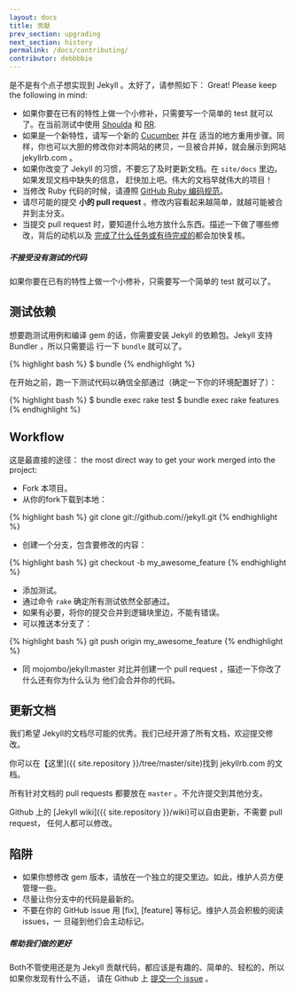 ```yaml
---
layout: docs
title: 贡献
prev_section: upgrading
next_section: history
permalink: /docs/contributing/
contributor: debbbbie
---
```


是不是有个点子想实现到 Jekyll 。太好了，请参照如下： Great! Please keep the
following in mind:

* 如果你要在已有的特性上做一个小修补，只需要写一个简单的 test 就可以了。在当前测试中使用
  [Shoulda](http://github.com/thoughtbot/shoulda/tree/master) 和
  [RR](http://github.com/btakita/rr/tree/master).
* 如果是一个新特性，请写一个新的 [Cucumber](https://github.com/cucumber/cucumber/) 并在
  适当的地方重用步骤。同样，你也可以大胆的修改你对本网站的拷贝，一旦被合并掉，就会展示到网站 jekyllrb.com 。
* 如果你改变了 Jekyll 的习惯，不要忘了及时更新文档。在 `site/docs` 里边。如果发现文档中缺失的信息，
  赶快加上吧。伟大的文档早就伟大的项目！
* 当修改 Ruby 代码的时候，请遵照 [GitHub Ruby 编码规范](https://github.com/styleguide/ruby)。
* 请尽可能的提交 **小的 pull request** 。修改内容看起来越简单，就越可能被合并到主分支。
* 当提交 pull request 时，要知道什么地方放什么东西。描述一下做了哪些修改，背后的动机以及
  [完成了什么任务或有待完成的](http://git.io/gfm-tasks)都会加快复核。

<div class="note warning">
  <h5>不接受没有测试的代码</h5>
  <p>
    如果你要在已有的特性上做一个小修补，只需要写一个简单的 test 就可以了。
  </p>
</div>

测试依赖
-----------------

想要跑测试用例和编译 gem 的话，你需要安装 Jekyll 的依赖包。Jekyll 支持 Bundler ，所以只需要运
行一下 `bundle` 就可以了。

{% highlight bash %}
$ bundle
{% endhighlight %}

 在开始之前，跑一下测试代码以确信全部通过（确定一下你的环境配置好了）：

{% highlight bash %}
$ bundle exec rake test
$ bundle exec rake features
{% endhighlight %}

Workflow
--------

这是最直接的途径： the most direct way to get your work merged into the project:

* Fork 本项目。
* 从你的fork下载到本地：

{% highlight bash %}
git clone git://github.com/<username>/jekyll.git
{% endhighlight %}

* 创建一个分支，包含要修改的内容：

{% highlight bash %}
git checkout -b my_awesome_feature
{% endhighlight %}


* 添加测试。
* 通过命令 `rake` 确定所有测试依然全部通过。
* 如果有必要，将你的提交合并到逻辑块里边，不能有错误。
* 可以推送本分支了：

{% highlight bash %}
git push origin my_awesome_feature
{% endhighlight %}

* 同 mojombo/jekyll:master 对比并创建一个 pull request ，描述一下你改了什么还有你为什么认为
  他们会合并你的代码。

更新文档
----------------------

我们希望 Jekyll的文档尽可能的优秀。我们已经开源了所有文档，欢迎提交修改。

你可以在【这里]({{ site.repository }}/tree/master/site)找到 jekyllrb.com 的文档。

所有针对文档的 pull requests 都要放在 `master` 。不允许提交到其他分支。

Github 上的 [Jekyll wiki]({{ site.repository }}/wiki)可以自由更新，不需要 pull request，
任何人都可以修改。

陷阱
-------

* 如果你想修改 gem 版本，请放在一个独立的提交里边。如此，维护人员方便管理一些。
* 尽量让你分支中的代码是最新的。
* 不要在你的 GitHub issue 用 \[fix\], \[feature\] 等标记。维护人员会积极的阅读 issues，一
  旦碰到他们会主动标记。

<div class="note">
  <h5>帮助我们做的更好</h5>
  <p>
    Both不管使用还是为 Jekyll 贡献代码，都应该是有趣的、简单的、轻松的，所以如果你发现有什么不适，
    请在 Github 上 <a
    href="{{ site.repository }}/issues/new">提交一个 issue</a> 。
  </p>
</div>
